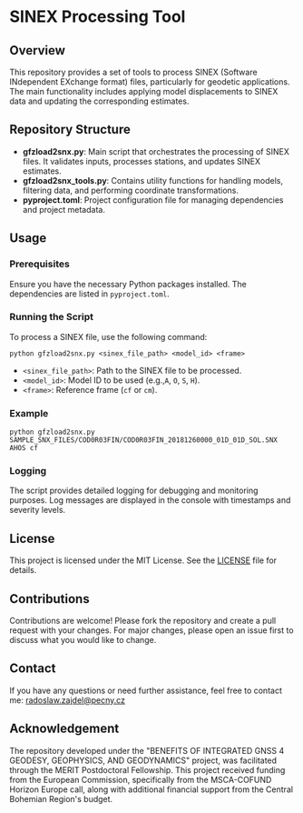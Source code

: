 # SINEX Processing Tool

## Overview

This repository provides a set of tools to process SINEX (Software INdependent EXchange format) files, particularly for geodetic applications. The main functionality includes applying model displacements to SINEX data and updating the corresponding estimates.

## Repository Structure

- **gfzload2snx.py**: Main script that orchestrates the processing of SINEX files. It validates inputs, processes stations, and updates SINEX estimates.
- **gfzload2snx_tools.py**: Contains utility functions for handling models, filtering data, and performing coordinate transformations.
- **pyproject.toml**: Project configuration file for managing dependencies and project metadata.

## Usage

### Prerequisites

Ensure you have the necessary Python packages installed. The dependencies are listed in `pyproject.toml`.

### Running the Script

To process a SINEX file, use the following command:

```python gfzload2snx.py <sinex_file_path> <model_id> <frame>```

- `<sinex_file_path>`: Path to the SINEX file to be processed.
- `<model_id>`: Model ID to be used (e.g.,`A`, `O`, `S`, `H`).
- `<frame>`: Reference frame (`cf` or `cm`).

### Example

```python gfzload2snx.py SAMPLE_SNX_FILES/COD0R03FIN/COD0R03FIN_20181260000_01D_01D_SOL.SNX AHOS cf```

### Logging

The script provides detailed logging for debugging and monitoring purposes. Log messages are displayed in the console with timestamps and severity levels.

## License

This project is licensed under the MIT License. See the [LICENSE](LICENSE) file for details.

## Contributions

Contributions are welcome! Please fork the repository and create a pull request with your changes. For major changes, please open an issue first to discuss what you would like to change.

## Contact

If you have any questions or need further assistance, feel free to contact me: radoslaw.zajdel@pecny.cz

## Acknowledgement
The repository developed under the "BENEFITS OF INTEGRATED GNSS 4 GEODESY, GEOPHYSICS, AND GEODYNAMICS" project, was facilitated through the MERIT Postdoctoral Fellowship. This project received funding from the European Commission, specifically from the MSCA-COFUND Horizon Europe call, along with additional financial support from the Central Bohemian Region's budget.
